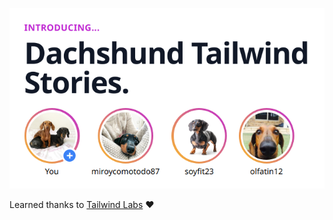 <p align="center"><img src="/img/main.png"></p>

Learned thanks to [Tailwind Labs](https://www.youtube.com/watch?v=v74SZBVMPa0) ❤

